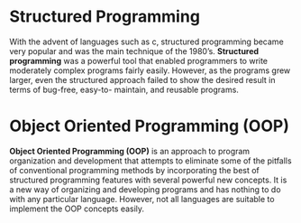 # Structured Programming

With the advent of languages such as c, structured programming became very popular
and was the main technique of the 1980’s. **Structured programming** was a powerful tool
that enabled programmers to write moderately complex programs fairly easily. However,
as the programs grew larger, even the structured approach failed to show the desired
result in terms of bug-free, easy-to- maintain, and reusable programs.

# Object Oriented Programming (OOP)

**Object Oriented Programming (OOP)** is an approach to program organization and
development that attempts to eliminate some of the pitfalls of conventional programming
methods by incorporating the best of structured programming features with several
powerful new concepts. It is a new way of organizing and developing programs and has
nothing to do with any particular language. However, not all languages are suitable to
implement the OOP concepts easily.